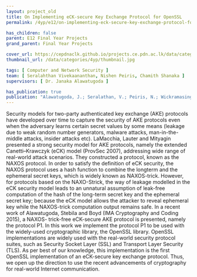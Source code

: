 ```yaml
---
layout: project_old
title: On Implementing eCK-secure Key Exchange Protocol for OpenSSL
permalink: /4yp/e12/on-implementing-eck-secure-key-exchange-protocol-for-openssl

has_children: false
parent: E12 Final Year Projects
grand_parent: Final Year Projects

cover_url: https://cepdnaclk.github.io/projects.ce.pdn.ac.lk/data/categories/4yp/cover_page.jpg
thumbnail_url: /data/categories/4yp/thumbnail.jpg

tags: [	Computer and Network Security ]
team: [ Seralahthan Vivekaananthan, Nishen Peiris, Chamith Shanaka ]
supervisors: [ Dr. Janaka Alawatugoda ]

has_publication: true
publication: "Alawatugoda, J.; Seralathan, V.; Peiris, N.; Wickramasinghe, C. and Chuah, C.W. Implementation of an eCK-secure Key Exchange Protocol for OpenSSL. In International Journal on Advanced Science, Engineering and Information Technology, Volume 8, Issue 5, pages 2205-2210, INSIGHT – Indonesian Society for Knowledge and Human Development, 2018. Funding: H082"
---
```


Security models for two-party authenticated key exchange (AKE) protocols have developed over time to capture the security of AKE protocols even when the adversary learns certain secret values by some means (leakage due to weak random number generators, malware attacks, man-in-the-middle attacks, insider attacks etc). LaMacchia, Lauter and Mityagin presented a strong security model for AKE protocols, namely the extended Canetti–Krawczyk (eCK) model  (ProvSec 2007), addressing wide range of real-world attack scenarios. They constructed a protocol, known as the NAXOS protocol. In order to satisfy the definition of eCK security, the NAXOS protocol uses a hash function to combine the longterm and the ephemeral secret keys, which is widely known as NAXOS-trick. However, for protocols based on the NAXO-Strick, the way of leakage modelled in the eCK security model leads to an unnatural assumption of leak-free computation of the hash of the long-term secret key and the ephemeral secret key; because the eCK model allows the attacker to reveal ephemeral key while the NAXOS-trick computation output remains safe. In a recent work of Alawatugoda, Stebila and Boyd (IMA Cryptography and Coding 2015), a NAXOS- trick-free eCK-secure AKE protocol is presented, namely the protocol P1. In this work we implement the protocol P1 to be used with the widely-used cryptographic library, the OpenSSL library. OpenSSL implementations are widely used with the real-world security protocol suites, such as Security Socket Layer (SSL) and Transport Layer Security (TLS). As per best of our knowledge, this implementation is the first OpenSSL implementation of an eCK-secure key exchange protocol. Thus, we open up the direction to use the recent advancements of cryptography for real-world Internet communication.